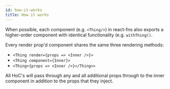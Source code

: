 ```yaml
---
id: how-it-works
title: How it works
---
```


When possible, each component (e.g. `<Thing/>`) in react-fns also exports a
higher-order component with identical functionality (e.g. `withThing()`.

Every render prop'd component shares the same three rendering methods:

* `<Thing render={props => <Inner />}>`
* `<Thing component={Inner}>`
* `<Thing>{props => <Inner />}</Thing>>`

All HoC's will pass through any and all additional props through to the inner
component in addition to the props that they inject.
